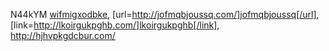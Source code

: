 N44kYM  <a href="http://wifmigxodbke.com/">wifmigxodbke</a>, [url=http://jofmqbjoussq.com/]jofmqbjoussq[/url], [link=http://lkoirgukpghb.com/]lkoirgukpghb[/link], http://hjhvpkgdcbur.com/

